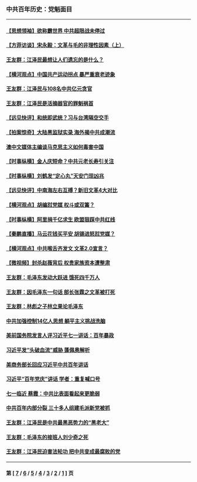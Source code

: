 ### 中共百年历史：党魁面目
---
#### [【思想领袖】欲称霸世界 中共超限战未停过](../../pages/nf1176107/n13745142.md?01140430) 
#### [【方菲访谈】宋永毅：文革与毛的非理性因素（上）](../../pages/nf1176107/n13469956.md?01140430) 
#### [王友群：江泽民最想让人们遗忘的是什么？](../../pages/nf1176107/n13408949.md?01140430) 
#### [【横河观点】中国共产运动拐点 暴严重衰老迹象](../../pages/nf1176107/n13388333.md?01140430) 
#### [王友群：江泽民与108名中共亿元贪官](../../pages/nf1176107/n13352358.md?01140430) 
#### [王友群：江泽民是活摘器官的罪魁祸首](../../pages/nf1176107/n13336903.md?01140430) 
#### [【远见快评】和统即武统？习与台湾隔空交手](../../pages/nf1176107/n13297739.md?01140430) 
#### [【拍案惊奇】大陆黑监狱实录 海外揭中共成潮流](../../pages/nf1176107/n13288853.md?01140430) 
#### [澳中文媒体主编谈马克思主义如何毒害中国](../../pages/nf1176107/n13257387.md?01140430) 
#### [【时事纵横】金人庆短命？中共元老长寿引关注](../../pages/nf1176107/n13217934.md?01140430) 
#### [【时事纵横】刘鹤发“定心丸”天安门现凶兆](../../pages/nf1176107/n13215416.md?01140430) 
#### [【远见快评】中南海左右互搏？新旧文革4大对比](../../pages/nf1176107/n13214745.md?01140430) 
#### [【横河观点】胡编怼党媒 权斗或双簧？](../../pages/nf1176107/n13210864.md?01140430) 
#### [【时事纵横】阿里捐千亿求生 欧盟狠踩中共红线](../../pages/nf1176107/n13206431.md?01140430) 
#### [【秦鹏直播】马云花钱买平安 胡锡进怒怼党媒？](../../pages/nf1176107/n13206392.md?01140430) 
#### [【横河观点】中共喉舌齐发文 文革2.0宣言？](../../pages/nf1176107/n13201248.md?01140430) 
#### [【微视频】封杀赵薇背后 权贵家族资本遭整肃](../../pages/nf1176107/n13197798.md?01140430) 
#### [王友群：毛泽东发动大跃进 饿死四千万人](../../pages/nf1176107/n13177158.md?01140430) 
#### [王友群：因毛泽东一句话 部长张霖之文革被打死](../../pages/nf1176107/n13161711.md?01140430) 
#### [王友群：林彪之子林立果论毛泽东](../../pages/nf1176107/n13128622.md?01140430) 
#### [中共加强控制14亿人思想 躺平主义挑战洗脑](../../pages/nf1176107/n13094299.md?01140430) 
#### [美前国务院发言人评习近平七一讲话：百年暴政](../../pages/nf1176107/n13066986.md?01140430) 
#### [习近平发“头破血流”威胁 蓬佩奥解析](../../pages/nf1176107/n13063604.md?01140430) 
#### [美商务部长回应习近平中共百年讲话](../../pages/nf1176107/n13062903.md?01140430) 
#### [习近平“百年党庆”讲话 学者：重复喊口号](../../pages/nf1176107/n13061411.md?01140430) 
#### [七一临近 蔡霞：中共比表面看起来更脆弱](../../pages/nf1176107/n13056418.md?01140430) 
#### [中共百年内部分裂 三十多人组建毛派新党被抓](../../pages/nf1176107/n13044023.md?01140430) 
#### [王友群：江泽民是中共最黑恶势力的“黑老大”](../../pages/nf1176107/n13022180.md?01140430) 
#### [王友群：毛泽东的接班人刘少奇之死](../../pages/nf1176107/n12991772.md?01140430) 
#### [王友群：江泽民迫害法轮功 把中共变成最腐败的党](../../pages/nf1176107/n12947347.md?01140430) 

---
#### 第 [ [7](./7.md?01140430) / [6](./6.md?01140430) / [5](./5.md?01140430) / [4](./4.md?01140430) / [3](./3.md?01140430) / [2](./2.md?01140430) / [1](./1.md?01140430) ] 页
